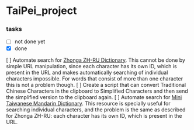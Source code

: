 # TaiPei_project


### tasks
- [ ] not done yet
- [x] done

[ ] Automate search for [Zhonga ZH-RU Dictionary](https://www.zhonga.ru/). This cannot be done by simple URL manipulation, since each character has its own ID, which is present in the URL and makes automatically searching of individual characters impossible. For words that consist of more than one character this is not a problem though.
[ ] Create a script that can convert Traditional Chinese Characters in the clipboard to Simplified Characters and then send the simplified version to the clipboard again.
[ ] Automate search for [Mini Taiwanese Mandarin Dictionary](https://dict.mini.moe.edu.tw). This resource is specially useful for searching individual characters, and the problem is the same as described for Zhonga ZH-RU: each character has its own ID, which is present in the URL. 
